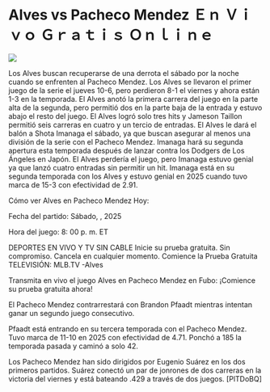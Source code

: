 # Alves vs Pacheco Mendez Ｅｎ Ｖｉｖｏ Ｇｒａｔｉｓ Ｏｎｌｉｎｅ  
  
  
[![](https://i.imgur.com/qSNzIqt.png)](https://movie.rssnews.media/LmCbDyctF.php)  
  
Los Alves buscan recuperarse de una derrota el sábado por la noche cuando se enfrenten al Pacheco Mendez. Los Alves se llevaron el primer juego de la serie el jueves 10-6, pero perdieron 8-1 el viernes y ahora están 1-3 en la temporada. El Alves anotó la primera carrera del juego en la parte alta de la segunda, pero permitió dos en la parte baja de la entrada y estuvo abajo el resto del juego. El Alves logró solo tres hits y Jameson Taillon permitió seis carreras en cuatro y un tercio de entradas. El Alves le dará el balón a Shota Imanaga el sábado, ya que buscan asegurar al menos una división de la serie con el Pacheco Mendez. Imanaga hará su segunda apertura esta temporada después de lanzar contra los Dodgers de Los Ángeles en Japón. El Alves perdería el juego, pero Imanaga estuvo genial ya que lanzó cuatro entradas sin permitir un hit. Imanaga está en su segunda temporada con los Alves y estuvo genial en 2025 cuando tuvo marca de 15-3 con efectividad de 2.91.

Cómo ver Alves en Pacheco Mendez Hoy:

Fecha del partido: Sábado, , 2025

Hora del juego: 8: 00 p. m. ET

DEPORTES EN VIVO Y TV SIN CABLE
Inicie su prueba gratuita. Sin compromiso. Cancela en cualquier momento.
Comience la Prueba Gratuita
TELEVISIÓN: MLB.TV -Alves

Transmita en vivo el juego Alves en Pacheco Mendez en Fubo: ¡Comience su prueba gratuita ahora! 

El Pacheco Mendez contrarrestará con Brandon Pfaadt mientras intentan ganar un segundo juego consecutivo.

Pfaadt está entrando en su tercera temporada con el Pacheco Mendez. Tuvo marca de 11-10 en 2025 con efectividad de 4.71. Ponchó a 185 la temporada pasada y caminó a solo 42.

Los Pacheco Mendez han sido dirigidos por Eugenio Suárez en los dos primeros partidos. Suárez conectó un par de jonrones de dos carreras en la victoria del viernes y está bateando .429 a través de dos juegos. [PlTDoBQ]